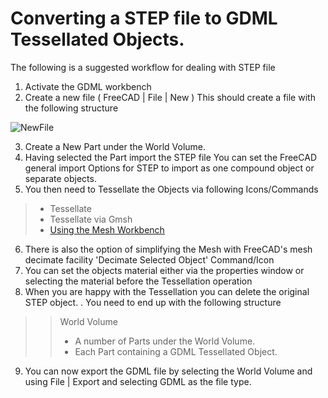 # Converting a STEP file to GDML Tessellated Objects.

The following is a suggested workflow for dealing with STEP file
1. Activate the GDML workbench
2. Create a new file ( FreeCAD | File | New )
This should create a file with the following structure

![NewFile](https://github.com/KeithSloan/GDML/wiki/wiki_images/NewFile.jpg)

3. Create a New Part under the World Volume.
4. Having selected the Part import the STEP file
You can set the FreeCAD general import Options for STEP to import as one compound object or separate objects.
5. You then need to Tessellate the Objects via following Icons/Commands
> * Tessellate
> * Tessellate via Gmsh
> * [Using the Mesh Workbench](https://github.com/KeithSloan/GDML/wiki/UsingMeshWorkBench)
6. There is also the option of simplifying the Mesh with FreeCAD's mesh decimate facility 'Decimate Selected Object' Command/Icon 
7. You can set the objects material either via the properties window or selecting the material before the Tessellation operation
8. When you are happy with the Tessellation you can delete the original STEP object.
. You need to end up with the following structure 
>> World Volume
>> * A number of Parts under the World Volume.
>> * Each Part containing a GDML Tessellated Object.
9. You can now export the GDML file by selecting the World Volume and using File | Export and selecting GDML as the file type.  